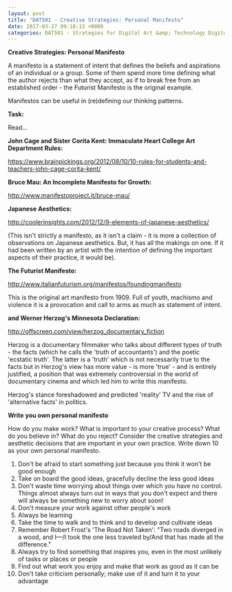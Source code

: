 ```yaml
---
layout: post
title: "DAT501 - Creative Strategies: Personal Manifesto"
date: 2017-03-27 09:18:13 +0000
categories: DAT501 - Strategies for Digital Art &amp; Technology Digital Art &amp; Technology
---
```


<strong>Creative Strategies: Personal Manifesto</strong>

A manifesto is a statement of intent that defines the beliefs and aspirations of an individual or a group. Some of them spend more time defining what the author rejects than what they accept, as if to break free from an established order - the Futurist Manifesto is the original example.

Manifestos can be useful in (re)defining our thinking patterns.

<strong>Task:</strong>

Read...

<strong>John Cage and Sister Corita Kent: Immaculate Heart College Art Department Rules:</strong>

<a href="https://www.brainpickings.org/2012/08/10/10-rules-for-students-and-teachers-john-cage-corita-kent/">https://www.brainpickings.org/2012/08/10/10-rules-for-students-and-teachers-john-cage-corita-kent/</a>

<strong>Bruce Mau: An Incomplete Manifesto for Growth:</strong>

<a href="http://www.manifestoproject.it/bruce-mau/">http://www.manifestoproject.it/bruce-mau/</a>

<strong>Japanese Aesthetics:</strong>

<a href="http://coolerinsights.com/2012/12/9-elements-of-japanese-aesthetics/">http://coolerinsights.com/2012/12/9-elements-of-japanese-aesthetics/</a>

(This isn't strictly a manifesto, as it isn't a claim - it is more a collection of observations on Japanese aesthetics. But, it has all the makings on one. If it had been written by an artist with the intention of defining the important aspects of their practice, it would be).

<strong>The Futurist Manifesto:</strong>

<a href="http://www.italianfuturism.org/manifestos/foundingmanifesto">http://www.italianfuturism.org/manifestos/foundingmanifesto</a>

This is the original art manifesto from 1909. Full of youth, machismo and violence it is a provocation and call to arms as much as statement of intent.

<strong>and Werner Herzog's Minnesota Declaration:</strong>

<a href="http://offscreen.com/view/herzog_documentary_fiction">http://offscreen.com/view/herzog_documentary_fiction</a>

Herzog is a documentary filmmaker who talks about different types of truth - the facts (which he calls the 'truth of accountants') and the poetic 'ecstatic truth'. The latter is a 'truth' which is not necessarily true to the facts but in Herzog's view has more value - is more 'true' - and is entirely justified, a position that was extremely controversial in the world of documentary cinema and which led him to write this manifesto.

Herzog's stance foreshadowed and predicted 'reality' TV and the rise of 'alternative facts' in politics.

<strong>Write you own personal manifesto</strong>

How do you make work? What is important to your creative process? What do you believe in? What do you reject? Consider the creative strategies and aesthetic decisions that are important in your own practice. Write down 10 as your own personal manifesto.
<ol>
 	<li>Don't be afraid to start something just because you think it won't be good enough</li>
 	<li>Take on board the good ideas, gracefully decline the less good ideas</li>
 	<li>Don't waste time worrying about things over which you have no control. Things almost always turn out in ways that you don't expect and there will always be something new to worry about soon!</li>
 	<li>Don't measure your work against other people's work</li>
 	<li>Always be learning</li>
 	<li>Take the time to walk and to think and to develop and cultivate ideas</li>
 	<li>Remember Robert Frost's 'The Road Not Taken': "Two roads diverged in a wood, and I—/I took the one less traveled by/And that has made all the difference."</li>
 	<li>Always try to find something that inspires you, even in the most unlikely of tasks or places or people</li>
 	<li>Find out what work you enjoy and make that work as good as it can be</li>
 	<li>Don't take criticism personally; make use of it and turn it to your advantage</li>
</ol>